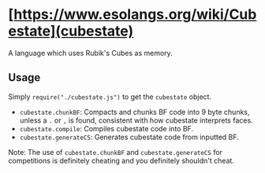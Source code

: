 # [https://www.esolangs.org/wiki/Cubestate](cubestate)
A language which uses Rubik's Cubes as memory.

## Usage
Simply `require("./cubestate.js")` to get the `cubestate` object.

* `cubestate.chunkBF`: Compacts and chunks BF code into 9 byte chunks, unless a `.` or `,` is found, consistent with how cubestate interprets faces.
* `cubestate.compile`: Compiles cubestate code into BF.
* `cubestate.generateCS`: Generates cubestate code from inputted BF.

Note: The use of `cubestate.chunkBF` and `cubestate.generateCS` for competitions is definitely cheating and you definitely shouldn't cheat.

